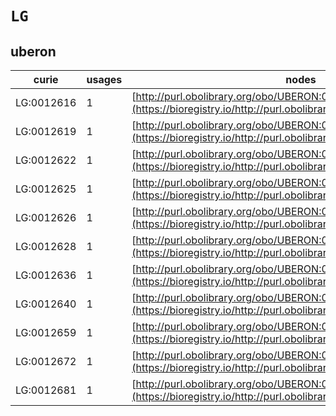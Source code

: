 # `LG`
## uberon
| curie      |   usages | nodes                                                                                                                 |
|------------|----------|-----------------------------------------------------------------------------------------------------------------------|
| LG:0012616 |        1 | [http://purl.obolibrary.org/obo/UBERON:0004889](https://bioregistry.io/http://purl.obolibrary.org/obo/UBERON:0004889) |
| LG:0012619 |        1 | [http://purl.obolibrary.org/obo/UBERON:0004890](https://bioregistry.io/http://purl.obolibrary.org/obo/UBERON:0004890) |
| LG:0012622 |        1 | [http://purl.obolibrary.org/obo/UBERON:0004892](https://bioregistry.io/http://purl.obolibrary.org/obo/UBERON:0004892) |
| LG:0012625 |        1 | [http://purl.obolibrary.org/obo/UBERON:0004893](https://bioregistry.io/http://purl.obolibrary.org/obo/UBERON:0004893) |
| LG:0012626 |        1 | [http://purl.obolibrary.org/obo/UBERON:0004894](https://bioregistry.io/http://purl.obolibrary.org/obo/UBERON:0004894) |
| LG:0012628 |        1 | [http://purl.obolibrary.org/obo/UBERON:0004895](https://bioregistry.io/http://purl.obolibrary.org/obo/UBERON:0004895) |
| LG:0012636 |        1 | [http://purl.obolibrary.org/obo/UBERON:0004896](https://bioregistry.io/http://purl.obolibrary.org/obo/UBERON:0004896) |
| LG:0012640 |        1 | [http://purl.obolibrary.org/obo/UBERON:0004897](https://bioregistry.io/http://purl.obolibrary.org/obo/UBERON:0004897) |
| LG:0012659 |        1 | [http://purl.obolibrary.org/obo/UBERON:0004899](https://bioregistry.io/http://purl.obolibrary.org/obo/UBERON:0004899) |
| LG:0012672 |        1 | [http://purl.obolibrary.org/obo/UBERON:0004900](https://bioregistry.io/http://purl.obolibrary.org/obo/UBERON:0004900) |
| LG:0012681 |        1 | [http://purl.obolibrary.org/obo/UBERON:0004901](https://bioregistry.io/http://purl.obolibrary.org/obo/UBERON:0004901) |
